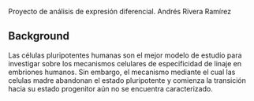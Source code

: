 Proyecto de análisis de expresión diferencial.
Andrés Rivera Ramírez

## Background 

Las células pluripotentes humanas son el mejor modelo de estudio para investigar sobre los mecanismos celulares de especificidad de linaje en embriones humanos. Sin embargo, el mecanismo mediante el cual las celulas madre abandonan el estado pluripotente y comienza la transición hacia su estado progenitor aún no se encuentra caracterizado.
